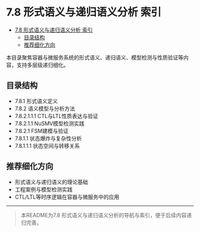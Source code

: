 
# 7.8 形式语义与递归语义分析 索引


<!-- TOC START -->

- [7.8 形式语义与递归语义分析 索引](#78-形式语义与递归语义分析-索引)
  - [目录结构](#目录结构)
  - [推荐细化方向](#推荐细化方向)

<!-- TOC END -->

本目录聚焦容器与微服务系统的形式语义、递归语义、模型检测与性质验证等内容，支持多层级递归细化。

## 目录结构

- 7.8.1 形式语义定义
- 7.8.2 语义模型与分析方法
- 7.8.2.1.1.1 CTL与LTL性质表达与验证
- 7.8.2.1.1 NuSMV模型检测实践
- 7.8.2.1 FSM建模与验证
- 7.8.1.1 状态爆炸与复杂性分析
- 7.8.1.1.1 状态空间与转移关系

## 推荐细化方向

- 形式语义与递归语义的理论基础
- 工程案例与模型检测实践
- CTL/LTL等时序逻辑在容器与微服务中的应用

---
> 本README为7.8 形式语义与递归语义分析的导航与索引，便于后续内容递归完善。
